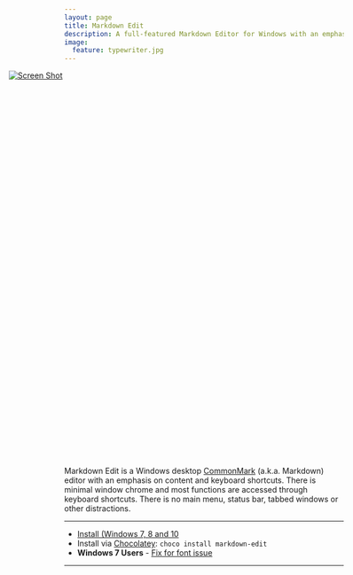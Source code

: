 ```yaml
---
layout: page
title: Markdown Edit
description: A full-featured Markdown Editor for Windows with an emphasis on content and keyboard shortcuts
image:
  feature: typewriter.jpg
---
```


<div style="height:700px;">
<a href="http://mike-ward.net/cdn/images/markdown-edit/markdown-edit-screenshot.png" target="_blank" style="position:absolute; width:880px; margin-left:-100px"><img src="http://mike-ward.net/cdn/images/markdown-edit/markdown-edit-screenshot.png" alt="Screen Shot"/></a>
</div>

Markdown Edit is a Windows desktop [CommonMark](http://commonmark.org)
(a.k.a. Markdown) editor with an emphasis on content and keyboard
shortcuts. There is minimal window chrome and most functions are
accessed through keyboard shortcuts. There is no main menu, status bar,
tabbed windows or other distractions.

------------------------------------------------------------------------

-   [Install (Windows 7, 8 and
    10](http://mike-ward.net/downloads/cdn/downloads/MarkdownEditSetup.msi)
-   Install via
    [Chocolatey](https://chocolatey.org/packages/markdown-edit):
    `choco install markdown-edit`
-   **Windows 7 Users** - [Fix for font
    issue](https://github.com/mike-ward/Markdown-Edit/issues/14)

------------------------------------------------------------------------
